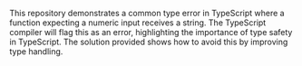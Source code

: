 This repository demonstrates a common type error in TypeScript where a function expecting a numeric input receives a string. The TypeScript compiler will flag this as an error, highlighting the importance of type safety in TypeScript.  The solution provided shows how to avoid this by improving type handling.
